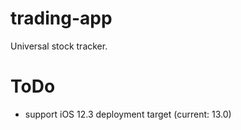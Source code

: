 # trading-app
Universal stock tracker.

# ToDo
* support iOS 12.3 deployment target (current: 13.0)
